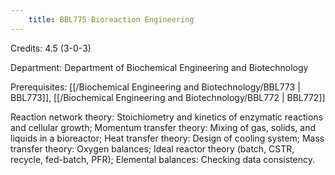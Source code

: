 ```yaml
---
    title: BBL775 Bioreaction Engineering
---
```

Credits: 4.5 (3-0-3)

Department: Department of Biochemical Engineering and Biotechnology

Prerequisites: [[/Biochemical Engineering and Biotechnology/BBL773 | BBL773]], [[/Biochemical Engineering and Biotechnology/BBL772 | BBL772]]

Reaction network theory: Stoichiometry and kinetics of enzymatic reactions and cellular growth; Momentum transfer theory: Mixing of gas, solids, and liquids in a bioreactor; Heat transfer theory: Design of cooling system; Mass transfer theory: Oxygen balances; Ideal reactor theory (batch, CSTR, recycle, fed-batch, PFR); Elemental balances: Checking data consistency.
